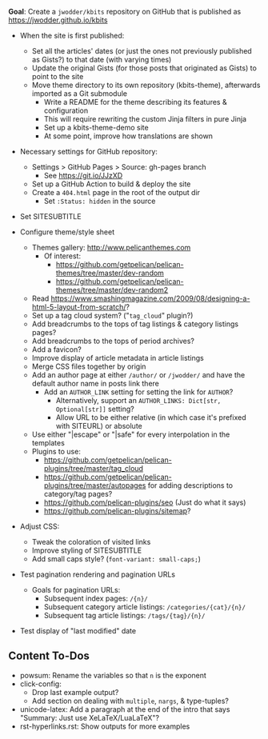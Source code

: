 **Goal**: Create a `jwodder/kbits` repository on GitHub that is published as
<https://jwodder.github.io/kbits>

- When the site is first published:
    - Set all the articles' dates (or just the ones not previously published as
      Gists?) to that date (with varying times)
    - Update the original Gists (for those posts that originated as Gists) to
      point to the site
    - Move theme directory to its own repository (kbits-theme), afterwards
      imported as a Git submodule
        - Write a README for the theme describing its features & configuration
        - This will require rewriting the custom Jinja filters in pure Jinja
        - Set up a kbits-theme-demo site
        - At some point, improve how translations are shown

- Necessary settings for GitHub repository:
    - Settings > GitHub Pages > Source: gh-pages branch
        - See <https://git.io/JJzXD>
    - Set up a GitHub Action to build & deploy the site
    - Create a `404.html` page in the root of the output dir
        - Set `:Status: hidden` in the source

- Set SITESUBTITLE

- Configure theme/style sheet
    - Themes gallery: <http://www.pelicanthemes.com>
        - Of interest:
            - <https://github.com/getpelican/pelican-themes/tree/master/dev-random>
            - <https://github.com/getpelican/pelican-themes/tree/master/dev-random2>
    - Read <https://www.smashingmagazine.com/2009/08/designing-a-html-5-layout-from-scratch/>?
    - Set up a tag cloud system? ("`tag_cloud`" plugin?)
    - Add breadcrumbs to the tops of tag listings & category listings pages?
    - Add breadcrumbs to the tops of period archives?
    - Add a favicon?
    - Improve display of article metadata in article listings
    - Merge CSS files together by origin
    - Add an author page at either `/author/` or `/jwodder/` and have the
      default author name in posts link there
        - Add an `AUTHOR_LINK` setting for setting the link for `AUTHOR`?
            - Alternatively, support an `AUTHOR_LINKS: Dict[str,
              Optional[str]]` setting?
            - Allow URL to be either relative (in which case it's prefixed with
              SITEURL) or absolute
    - Use either "|escape" or "|safe" for every interpolation in the templates
    - Plugins to use:
        - <https://github.com/getpelican/pelican-plugins/tree/master/tag_cloud>
        - <https://github.com/getpelican/pelican-plugins/tree/master/autopages>
          for adding descriptions to category/tag pages?
        - <https://github.com/pelican-plugins/seo> (Just do what it says)
        - <https://github.com/pelican-plugins/sitemap>?

- Adjust CSS:
    - Tweak the coloration of visited links
    - Improve styling of SITESUBTITLE
    - Add small caps style? (`font-variant: small-caps;`)

- Test pagination rendering and pagination URLs
    - Goals for pagination URLs:
        - Subsequent index pages: `/{n}/`
        - Subsequent category article listings: `/categories/{cat}/{n}/`
        - Subsequent tag article listings: `/tags/{tag}/{n}/`
- Test display of "last modified" date


Content To-Dos
--------------
- powsum: Rename the variables so that `n` is the exponent
- click-config:
    - Drop last example output?
    - Add section on dealing with `multiple`, `nargs`, & type-tuples?
- unicode-latex: Add a paragraph at the end of the intro that says "Summary:
  Just use XeLaTeX/LuaLaTeX"?
- rst-hyperlinks.rst: Show outputs for more examples
